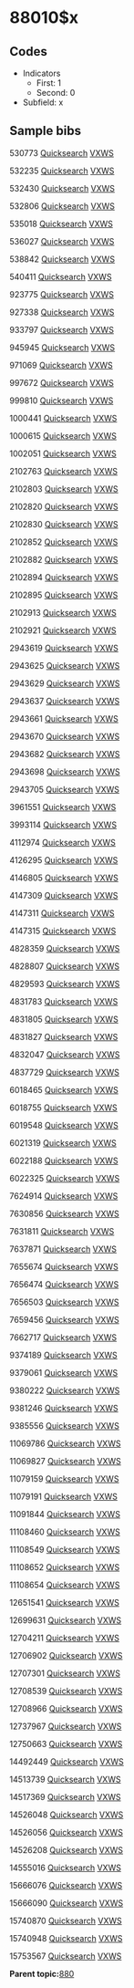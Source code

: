 # 88010$x

## Codes

-   Indicators
    -   First: 1
    -   Second: 0
-   Subfield: x

## Sample bibs

530773 [Quicksearch](https://search.library.yale.edu/catalog/530773) [VXWS](http://prodorbis.library.yale.edu:7014/vxws/GetHoldingsService?bibId=530773)

532235 [Quicksearch](https://search.library.yale.edu/catalog/532235) [VXWS](http://prodorbis.library.yale.edu:7014/vxws/GetHoldingsService?bibId=532235)

532430 [Quicksearch](https://search.library.yale.edu/catalog/532430) [VXWS](http://prodorbis.library.yale.edu:7014/vxws/GetHoldingsService?bibId=532430)

532806 [Quicksearch](https://search.library.yale.edu/catalog/532806) [VXWS](http://prodorbis.library.yale.edu:7014/vxws/GetHoldingsService?bibId=532806)

535018 [Quicksearch](https://search.library.yale.edu/catalog/535018) [VXWS](http://prodorbis.library.yale.edu:7014/vxws/GetHoldingsService?bibId=535018)

536027 [Quicksearch](https://search.library.yale.edu/catalog/536027) [VXWS](http://prodorbis.library.yale.edu:7014/vxws/GetHoldingsService?bibId=536027)

538842 [Quicksearch](https://search.library.yale.edu/catalog/538842) [VXWS](http://prodorbis.library.yale.edu:7014/vxws/GetHoldingsService?bibId=538842)

540411 [Quicksearch](https://search.library.yale.edu/catalog/540411) [VXWS](http://prodorbis.library.yale.edu:7014/vxws/GetHoldingsService?bibId=540411)

923775 [Quicksearch](https://search.library.yale.edu/catalog/923775) [VXWS](http://prodorbis.library.yale.edu:7014/vxws/GetHoldingsService?bibId=923775)

927338 [Quicksearch](https://search.library.yale.edu/catalog/927338) [VXWS](http://prodorbis.library.yale.edu:7014/vxws/GetHoldingsService?bibId=927338)

933797 [Quicksearch](https://search.library.yale.edu/catalog/933797) [VXWS](http://prodorbis.library.yale.edu:7014/vxws/GetHoldingsService?bibId=933797)

945945 [Quicksearch](https://search.library.yale.edu/catalog/945945) [VXWS](http://prodorbis.library.yale.edu:7014/vxws/GetHoldingsService?bibId=945945)

971069 [Quicksearch](https://search.library.yale.edu/catalog/971069) [VXWS](http://prodorbis.library.yale.edu:7014/vxws/GetHoldingsService?bibId=971069)

997672 [Quicksearch](https://search.library.yale.edu/catalog/997672) [VXWS](http://prodorbis.library.yale.edu:7014/vxws/GetHoldingsService?bibId=997672)

999810 [Quicksearch](https://search.library.yale.edu/catalog/999810) [VXWS](http://prodorbis.library.yale.edu:7014/vxws/GetHoldingsService?bibId=999810)

1000441 [Quicksearch](https://search.library.yale.edu/catalog/1000441) [VXWS](http://prodorbis.library.yale.edu:7014/vxws/GetHoldingsService?bibId=1000441)

1000615 [Quicksearch](https://search.library.yale.edu/catalog/1000615) [VXWS](http://prodorbis.library.yale.edu:7014/vxws/GetHoldingsService?bibId=1000615)

1002051 [Quicksearch](https://search.library.yale.edu/catalog/1002051) [VXWS](http://prodorbis.library.yale.edu:7014/vxws/GetHoldingsService?bibId=1002051)

2102763 [Quicksearch](https://search.library.yale.edu/catalog/2102763) [VXWS](http://prodorbis.library.yale.edu:7014/vxws/GetHoldingsService?bibId=2102763)

2102803 [Quicksearch](https://search.library.yale.edu/catalog/2102803) [VXWS](http://prodorbis.library.yale.edu:7014/vxws/GetHoldingsService?bibId=2102803)

2102820 [Quicksearch](https://search.library.yale.edu/catalog/2102820) [VXWS](http://prodorbis.library.yale.edu:7014/vxws/GetHoldingsService?bibId=2102820)

2102830 [Quicksearch](https://search.library.yale.edu/catalog/2102830) [VXWS](http://prodorbis.library.yale.edu:7014/vxws/GetHoldingsService?bibId=2102830)

2102852 [Quicksearch](https://search.library.yale.edu/catalog/2102852) [VXWS](http://prodorbis.library.yale.edu:7014/vxws/GetHoldingsService?bibId=2102852)

2102882 [Quicksearch](https://search.library.yale.edu/catalog/2102882) [VXWS](http://prodorbis.library.yale.edu:7014/vxws/GetHoldingsService?bibId=2102882)

2102894 [Quicksearch](https://search.library.yale.edu/catalog/2102894) [VXWS](http://prodorbis.library.yale.edu:7014/vxws/GetHoldingsService?bibId=2102894)

2102895 [Quicksearch](https://search.library.yale.edu/catalog/2102895) [VXWS](http://prodorbis.library.yale.edu:7014/vxws/GetHoldingsService?bibId=2102895)

2102913 [Quicksearch](https://search.library.yale.edu/catalog/2102913) [VXWS](http://prodorbis.library.yale.edu:7014/vxws/GetHoldingsService?bibId=2102913)

2102921 [Quicksearch](https://search.library.yale.edu/catalog/2102921) [VXWS](http://prodorbis.library.yale.edu:7014/vxws/GetHoldingsService?bibId=2102921)

2943619 [Quicksearch](https://search.library.yale.edu/catalog/2943619) [VXWS](http://prodorbis.library.yale.edu:7014/vxws/GetHoldingsService?bibId=2943619)

2943625 [Quicksearch](https://search.library.yale.edu/catalog/2943625) [VXWS](http://prodorbis.library.yale.edu:7014/vxws/GetHoldingsService?bibId=2943625)

2943629 [Quicksearch](https://search.library.yale.edu/catalog/2943629) [VXWS](http://prodorbis.library.yale.edu:7014/vxws/GetHoldingsService?bibId=2943629)

2943637 [Quicksearch](https://search.library.yale.edu/catalog/2943637) [VXWS](http://prodorbis.library.yale.edu:7014/vxws/GetHoldingsService?bibId=2943637)

2943661 [Quicksearch](https://search.library.yale.edu/catalog/2943661) [VXWS](http://prodorbis.library.yale.edu:7014/vxws/GetHoldingsService?bibId=2943661)

2943670 [Quicksearch](https://search.library.yale.edu/catalog/2943670) [VXWS](http://prodorbis.library.yale.edu:7014/vxws/GetHoldingsService?bibId=2943670)

2943682 [Quicksearch](https://search.library.yale.edu/catalog/2943682) [VXWS](http://prodorbis.library.yale.edu:7014/vxws/GetHoldingsService?bibId=2943682)

2943698 [Quicksearch](https://search.library.yale.edu/catalog/2943698) [VXWS](http://prodorbis.library.yale.edu:7014/vxws/GetHoldingsService?bibId=2943698)

2943705 [Quicksearch](https://search.library.yale.edu/catalog/2943705) [VXWS](http://prodorbis.library.yale.edu:7014/vxws/GetHoldingsService?bibId=2943705)

3961551 [Quicksearch](https://search.library.yale.edu/catalog/3961551) [VXWS](http://prodorbis.library.yale.edu:7014/vxws/GetHoldingsService?bibId=3961551)

3993114 [Quicksearch](https://search.library.yale.edu/catalog/3993114) [VXWS](http://prodorbis.library.yale.edu:7014/vxws/GetHoldingsService?bibId=3993114)

4112974 [Quicksearch](https://search.library.yale.edu/catalog/4112974) [VXWS](http://prodorbis.library.yale.edu:7014/vxws/GetHoldingsService?bibId=4112974)

4126295 [Quicksearch](https://search.library.yale.edu/catalog/4126295) [VXWS](http://prodorbis.library.yale.edu:7014/vxws/GetHoldingsService?bibId=4126295)

4146805 [Quicksearch](https://search.library.yale.edu/catalog/4146805) [VXWS](http://prodorbis.library.yale.edu:7014/vxws/GetHoldingsService?bibId=4146805)

4147309 [Quicksearch](https://search.library.yale.edu/catalog/4147309) [VXWS](http://prodorbis.library.yale.edu:7014/vxws/GetHoldingsService?bibId=4147309)

4147311 [Quicksearch](https://search.library.yale.edu/catalog/4147311) [VXWS](http://prodorbis.library.yale.edu:7014/vxws/GetHoldingsService?bibId=4147311)

4147315 [Quicksearch](https://search.library.yale.edu/catalog/4147315) [VXWS](http://prodorbis.library.yale.edu:7014/vxws/GetHoldingsService?bibId=4147315)

4828359 [Quicksearch](https://search.library.yale.edu/catalog/4828359) [VXWS](http://prodorbis.library.yale.edu:7014/vxws/GetHoldingsService?bibId=4828359)

4828807 [Quicksearch](https://search.library.yale.edu/catalog/4828807) [VXWS](http://prodorbis.library.yale.edu:7014/vxws/GetHoldingsService?bibId=4828807)

4829593 [Quicksearch](https://search.library.yale.edu/catalog/4829593) [VXWS](http://prodorbis.library.yale.edu:7014/vxws/GetHoldingsService?bibId=4829593)

4831783 [Quicksearch](https://search.library.yale.edu/catalog/4831783) [VXWS](http://prodorbis.library.yale.edu:7014/vxws/GetHoldingsService?bibId=4831783)

4831805 [Quicksearch](https://search.library.yale.edu/catalog/4831805) [VXWS](http://prodorbis.library.yale.edu:7014/vxws/GetHoldingsService?bibId=4831805)

4831827 [Quicksearch](https://search.library.yale.edu/catalog/4831827) [VXWS](http://prodorbis.library.yale.edu:7014/vxws/GetHoldingsService?bibId=4831827)

4832047 [Quicksearch](https://search.library.yale.edu/catalog/4832047) [VXWS](http://prodorbis.library.yale.edu:7014/vxws/GetHoldingsService?bibId=4832047)

4837729 [Quicksearch](https://search.library.yale.edu/catalog/4837729) [VXWS](http://prodorbis.library.yale.edu:7014/vxws/GetHoldingsService?bibId=4837729)

6018465 [Quicksearch](https://search.library.yale.edu/catalog/6018465) [VXWS](http://prodorbis.library.yale.edu:7014/vxws/GetHoldingsService?bibId=6018465)

6018755 [Quicksearch](https://search.library.yale.edu/catalog/6018755) [VXWS](http://prodorbis.library.yale.edu:7014/vxws/GetHoldingsService?bibId=6018755)

6019548 [Quicksearch](https://search.library.yale.edu/catalog/6019548) [VXWS](http://prodorbis.library.yale.edu:7014/vxws/GetHoldingsService?bibId=6019548)

6021319 [Quicksearch](https://search.library.yale.edu/catalog/6021319) [VXWS](http://prodorbis.library.yale.edu:7014/vxws/GetHoldingsService?bibId=6021319)

6022188 [Quicksearch](https://search.library.yale.edu/catalog/6022188) [VXWS](http://prodorbis.library.yale.edu:7014/vxws/GetHoldingsService?bibId=6022188)

6022325 [Quicksearch](https://search.library.yale.edu/catalog/6022325) [VXWS](http://prodorbis.library.yale.edu:7014/vxws/GetHoldingsService?bibId=6022325)

7624914 [Quicksearch](https://search.library.yale.edu/catalog/7624914) [VXWS](http://prodorbis.library.yale.edu:7014/vxws/GetHoldingsService?bibId=7624914)

7630856 [Quicksearch](https://search.library.yale.edu/catalog/7630856) [VXWS](http://prodorbis.library.yale.edu:7014/vxws/GetHoldingsService?bibId=7630856)

7631811 [Quicksearch](https://search.library.yale.edu/catalog/7631811) [VXWS](http://prodorbis.library.yale.edu:7014/vxws/GetHoldingsService?bibId=7631811)

7637871 [Quicksearch](https://search.library.yale.edu/catalog/7637871) [VXWS](http://prodorbis.library.yale.edu:7014/vxws/GetHoldingsService?bibId=7637871)

7655674 [Quicksearch](https://search.library.yale.edu/catalog/7655674) [VXWS](http://prodorbis.library.yale.edu:7014/vxws/GetHoldingsService?bibId=7655674)

7656474 [Quicksearch](https://search.library.yale.edu/catalog/7656474) [VXWS](http://prodorbis.library.yale.edu:7014/vxws/GetHoldingsService?bibId=7656474)

7656503 [Quicksearch](https://search.library.yale.edu/catalog/7656503) [VXWS](http://prodorbis.library.yale.edu:7014/vxws/GetHoldingsService?bibId=7656503)

7659456 [Quicksearch](https://search.library.yale.edu/catalog/7659456) [VXWS](http://prodorbis.library.yale.edu:7014/vxws/GetHoldingsService?bibId=7659456)

7662717 [Quicksearch](https://search.library.yale.edu/catalog/7662717) [VXWS](http://prodorbis.library.yale.edu:7014/vxws/GetHoldingsService?bibId=7662717)

9374189 [Quicksearch](https://search.library.yale.edu/catalog/9374189) [VXWS](http://prodorbis.library.yale.edu:7014/vxws/GetHoldingsService?bibId=9374189)

9379061 [Quicksearch](https://search.library.yale.edu/catalog/9379061) [VXWS](http://prodorbis.library.yale.edu:7014/vxws/GetHoldingsService?bibId=9379061)

9380222 [Quicksearch](https://search.library.yale.edu/catalog/9380222) [VXWS](http://prodorbis.library.yale.edu:7014/vxws/GetHoldingsService?bibId=9380222)

9381246 [Quicksearch](https://search.library.yale.edu/catalog/9381246) [VXWS](http://prodorbis.library.yale.edu:7014/vxws/GetHoldingsService?bibId=9381246)

9385556 [Quicksearch](https://search.library.yale.edu/catalog/9385556) [VXWS](http://prodorbis.library.yale.edu:7014/vxws/GetHoldingsService?bibId=9385556)

11069786 [Quicksearch](https://search.library.yale.edu/catalog/11069786) [VXWS](http://prodorbis.library.yale.edu:7014/vxws/GetHoldingsService?bibId=11069786)

11069827 [Quicksearch](https://search.library.yale.edu/catalog/11069827) [VXWS](http://prodorbis.library.yale.edu:7014/vxws/GetHoldingsService?bibId=11069827)

11079159 [Quicksearch](https://search.library.yale.edu/catalog/11079159) [VXWS](http://prodorbis.library.yale.edu:7014/vxws/GetHoldingsService?bibId=11079159)

11079191 [Quicksearch](https://search.library.yale.edu/catalog/11079191) [VXWS](http://prodorbis.library.yale.edu:7014/vxws/GetHoldingsService?bibId=11079191)

11091844 [Quicksearch](https://search.library.yale.edu/catalog/11091844) [VXWS](http://prodorbis.library.yale.edu:7014/vxws/GetHoldingsService?bibId=11091844)

11108460 [Quicksearch](https://search.library.yale.edu/catalog/11108460) [VXWS](http://prodorbis.library.yale.edu:7014/vxws/GetHoldingsService?bibId=11108460)

11108549 [Quicksearch](https://search.library.yale.edu/catalog/11108549) [VXWS](http://prodorbis.library.yale.edu:7014/vxws/GetHoldingsService?bibId=11108549)

11108652 [Quicksearch](https://search.library.yale.edu/catalog/11108652) [VXWS](http://prodorbis.library.yale.edu:7014/vxws/GetHoldingsService?bibId=11108652)

11108654 [Quicksearch](https://search.library.yale.edu/catalog/11108654) [VXWS](http://prodorbis.library.yale.edu:7014/vxws/GetHoldingsService?bibId=11108654)

12651541 [Quicksearch](https://search.library.yale.edu/catalog/12651541) [VXWS](http://prodorbis.library.yale.edu:7014/vxws/GetHoldingsService?bibId=12651541)

12699631 [Quicksearch](https://search.library.yale.edu/catalog/12699631) [VXWS](http://prodorbis.library.yale.edu:7014/vxws/GetHoldingsService?bibId=12699631)

12704211 [Quicksearch](https://search.library.yale.edu/catalog/12704211) [VXWS](http://prodorbis.library.yale.edu:7014/vxws/GetHoldingsService?bibId=12704211)

12706902 [Quicksearch](https://search.library.yale.edu/catalog/12706902) [VXWS](http://prodorbis.library.yale.edu:7014/vxws/GetHoldingsService?bibId=12706902)

12707301 [Quicksearch](https://search.library.yale.edu/catalog/12707301) [VXWS](http://prodorbis.library.yale.edu:7014/vxws/GetHoldingsService?bibId=12707301)

12708539 [Quicksearch](https://search.library.yale.edu/catalog/12708539) [VXWS](http://prodorbis.library.yale.edu:7014/vxws/GetHoldingsService?bibId=12708539)

12708966 [Quicksearch](https://search.library.yale.edu/catalog/12708966) [VXWS](http://prodorbis.library.yale.edu:7014/vxws/GetHoldingsService?bibId=12708966)

12737967 [Quicksearch](https://search.library.yale.edu/catalog/12737967) [VXWS](http://prodorbis.library.yale.edu:7014/vxws/GetHoldingsService?bibId=12737967)

12750663 [Quicksearch](https://search.library.yale.edu/catalog/12750663) [VXWS](http://prodorbis.library.yale.edu:7014/vxws/GetHoldingsService?bibId=12750663)

14492449 [Quicksearch](https://search.library.yale.edu/catalog/14492449) [VXWS](http://prodorbis.library.yale.edu:7014/vxws/GetHoldingsService?bibId=14492449)

14513739 [Quicksearch](https://search.library.yale.edu/catalog/14513739) [VXWS](http://prodorbis.library.yale.edu:7014/vxws/GetHoldingsService?bibId=14513739)

14517369 [Quicksearch](https://search.library.yale.edu/catalog/14517369) [VXWS](http://prodorbis.library.yale.edu:7014/vxws/GetHoldingsService?bibId=14517369)

14526048 [Quicksearch](https://search.library.yale.edu/catalog/14526048) [VXWS](http://prodorbis.library.yale.edu:7014/vxws/GetHoldingsService?bibId=14526048)

14526056 [Quicksearch](https://search.library.yale.edu/catalog/14526056) [VXWS](http://prodorbis.library.yale.edu:7014/vxws/GetHoldingsService?bibId=14526056)

14526208 [Quicksearch](https://search.library.yale.edu/catalog/14526208) [VXWS](http://prodorbis.library.yale.edu:7014/vxws/GetHoldingsService?bibId=14526208)

14555016 [Quicksearch](https://search.library.yale.edu/catalog/14555016) [VXWS](http://prodorbis.library.yale.edu:7014/vxws/GetHoldingsService?bibId=14555016)

15666076 [Quicksearch](https://search.library.yale.edu/catalog/15666076) [VXWS](http://prodorbis.library.yale.edu:7014/vxws/GetHoldingsService?bibId=15666076)

15666090 [Quicksearch](https://search.library.yale.edu/catalog/15666090) [VXWS](http://prodorbis.library.yale.edu:7014/vxws/GetHoldingsService?bibId=15666090)

15740870 [Quicksearch](https://search.library.yale.edu/catalog/15740870) [VXWS](http://prodorbis.library.yale.edu:7014/vxws/GetHoldingsService?bibId=15740870)

15740948 [Quicksearch](https://search.library.yale.edu/catalog/15740948) [VXWS](http://prodorbis.library.yale.edu:7014/vxws/GetHoldingsService?bibId=15740948)

15753567 [Quicksearch](https://search.library.yale.edu/catalog/15753567) [VXWS](http://prodorbis.library.yale.edu:7014/vxws/GetHoldingsService?bibId=15753567)

**Parent topic:**[880](../../tags/880/880.md)

